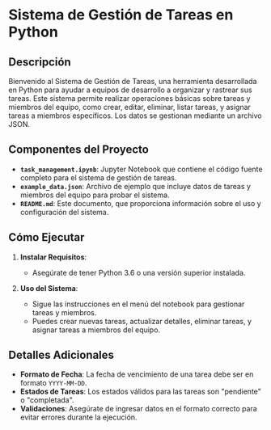 # Sistema de Gestión de Tareas en Python

## Descripción

Bienvenido al Sistema de Gestión de Tareas, una herramienta desarrollada en Python para ayudar a equipos de desarrollo a organizar y rastrear sus tareas. Este sistema permite realizar operaciones básicas sobre tareas y miembros del equipo, como crear, editar, eliminar, listar tareas, y asignar tareas a miembros específicos. Los datos se gestionan mediante un archivo JSON.

## Componentes del Proyecto

- **`task_management.ipynb`**: Jupyter Notebook que contiene el código fuente completo para el sistema de gestión de tareas.
- **`example_data.json`**: Archivo de ejemplo que incluye datos de tareas y miembros del equipo para probar el sistema.
- **`README.md`**: Este documento, que proporciona información sobre el uso y configuración del sistema.

## Cómo Ejecutar

1. **Instalar Requisitos**:
    - Asegúrate de tener Python 3.6 o una versión superior instalada.

2. **Uso del Sistema**:
    - Sigue las instrucciones en el menú del notebook para gestionar tareas y miembros.
    - Puedes crear nuevas tareas, actualizar detalles, eliminar tareas, y asignar tareas a miembros del equipo.

## Detalles Adicionales

- **Formato de Fecha**: La fecha de vencimiento de una tarea debe ser en formato `YYYY-MM-DD`.
- **Estados de Tareas**: Los estados válidos para las tareas son "pendiente" o "completada".
- **Validaciones**: Asegúrate de ingresar datos en el formato correcto para evitar errores durante la ejecución.

